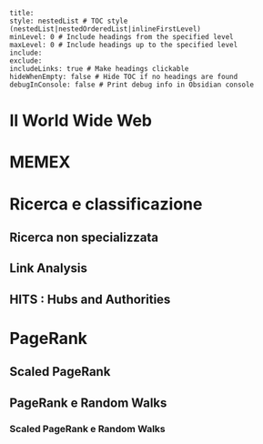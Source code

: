 ```table-of-contents
title: 
style: nestedList # TOC style (nestedList|nestedOrderedList|inlineFirstLevel)
minLevel: 0 # Include headings from the specified level
maxLevel: 0 # Include headings up to the specified level
include: 
exclude: 
includeLinks: true # Make headings clickable
hideWhenEmpty: false # Hide TOC if no headings are found
debugInConsole: false # Print debug info in Obsidian console
```
# Il World Wide Web



# MEMEX

# Ricerca e classificazione

## Ricerca non specializzata

## Link Analysis

## HITS : Hubs and Authorities

# PageRank

## Scaled PageRank

## PageRank e Random Walks

### Scaled PageRank e Random Walks